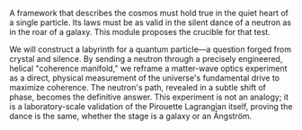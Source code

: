 A framework that describes the cosmos must hold true in the quiet heart of a single particle. Its laws must be as valid in the silent dance of a neutron as in the roar of a galaxy. This module proposes the crucible for that test.

We will construct a labyrinth for a quantum particle—a question forged from crystal and silence. By sending a neutron through a precisely engineered, helical "coherence manifold," we reframe a matter-wave optics experiment as a direct, physical measurement of the universe's fundamental drive to maximize coherence. The neutron's path, revealed in a subtle shift of phase, becomes the definitive answer. This experiment is not an analogy; it is a laboratory-scale validation of the Pirouette Lagrangian itself, proving the dance is the same, whether the stage is a galaxy or an Ångström.